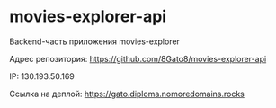 # movies-explorer-api
Backend-часть приложения movies-explorer

Адрес репозитория: https://github.com/8Gato8/movies-explorer-api

IP: 130.193.50.169

Ссылка на деплой: https://gato.diploma.nomoredomains.rocks
